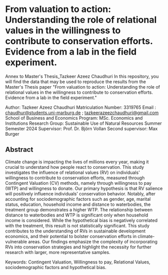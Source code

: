# From valuation to action: Understanding the role of relational values in the willingness to contribute to conservation efforts. Evidence from a lab in the field experiment.
Annex to Master's Thesis_Tazkeer Azeez Chaudhuri
In this repository, you will find the data that may be used to reproduce the results from the Master's Thesis paper "From valuation to action: Understanding the role of relational values in the willingness to contribute to conservation efforts. Evidence from a lab in the field experiment."


Author: Tazkeer Azeez Chaudhuri
Matriculation Number: 3319765
Email : chaudhur@students.uni-marburg.de ; tazkeerazeezchaudhuri@gmail.com
School of Business and Economics
Program: MSc. Economics and Institutions 
Research Group: Sustainable Use of Natural Resources
Summer Semester 2024
Supervisor: Prof. Dr. Björn Vollan 
Second supervisor: Max Burger


## Abstract
Climate change is impacting the lives of millions every year, making it crucial to understand how people react to conservation. This study investigates the influence of relational values (RV) on individuals' willingness to contribute to conservation efforts, measured through Contingent Valuation (CV) methods, namely through willingness to pay (WTP) and willingness to donate. Our primary hypothesis is that RV salience will positively influence individuals’ conservation behavior. Notably, after accounting for sociodemographic factors such as gender, age, marital status, education, household income and distance to waterbodies, the treatment group demonstrates a higher WTP. The relationship between distance to waterbodies and WTP is significant only when household income is considered. While the hypothetical bias is negatively correlated with the treatment, this result is not statistically significant. This study contributes to the understanding of RVs in sustainable development economics, and their potential to bolster conservation efforts in climate-vulnerable areas. Our findings emphasize the complexity of incorporating RVs into conservation strategies and highlight the necessity for further research with larger, more representative samples.

Keywords: Contingent Valuation, Willingness to pay, Relational Values, sociodemographic factors and   hypothetical bias.  
